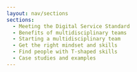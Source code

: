 ```yaml
---
layout: nav/sections
sections:
  - Meeting the Digital Service Standard
  - Benefits of multidisciplinary teams
  - Starting a multidisciplinary team
  - Get the right mindset and skills
  - Find people with T-shaped skills
  - Case studies and examples
---
```

